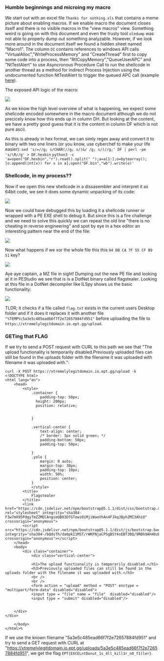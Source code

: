

### Humble beginnings and microing my macro
We start out with an excel file `Thanks for nothing.xls` that contains a meme picture about enabling macros.
If we enable macro the document closes itself and there is no visible macros in the "view macros" view.
Something weird is going on with this document and even the trusty tool `oledump` was not able to properly dump out something analyzable. However, if we look more around in the document itself we found a hidden sheet named "Macro1". The column `DI` contains references to windows API calls "VirtualAlloc","WriteProcessMemory" and "CreateThread" first to copy some code into a process, then "RtlCopyMemory","QueueUserAPC" and "NtTestAlert" to use Asyncronous Procedure Call to run the shellcode in another thread as a method for indirect Process Injection using the undocumented function NtTestAlert to trigger the queued APC call (example [here](https://cocomelonc.github.io/tutorial/2021/11/20/malware-injection-4.html)).

The exposed API logic of the macro:

![](screenshot1.png)

As we know the high level overview of what is happening, we expect some shellcode encoded somewhere in the macro document although we do not precicely know how this ends up in column DH. But looking at the content, we have a pretty good guess that it is the content in column DF which is not pure ascii.

As this is already in hex format, we can simly regex away and convert it to binary with two one liners (or you know, use cyberchef to make your life easier):
`sed 's/=//g; s/CHAR(//g; s/)&/ /g; s/)//g;' DF | perl -pe 's/\R//g' > DF.hexbin`
`python3 -c 'a=open("DF.hexbin","r").read().split(" ");a=a[1:];o=bytearray();[o.append(int(x)) for x in a];open("DF.bin","wb").write(o)'`

### Shellcode, in my process??

Now if we open this new shellcode in a dissasembler and interpret it as 64bit code, we see it does some dynamic unpacking of its code:

![](screenshot2.png)

Now we could have debugged this by loading it a shellcode runner or wrapped with a PE EXE shell to debug it.
But since this is a fire challenge and we need to solve this quickly we can repeat the old line "there is no cheating in reverse engineering" and spot by eye in a hex editor an interesting pattern near the end of the file:


![](screenshot3.png)

Now what happens if we xor the whole file this this `94 DB CA 7F 55 CF B9 51` key?

![](screenshot4.png)

Aye aye captain, a MZ file in sight! Dumping out the new PE file and looking at it in PEStudio we see that is is a DotNet binary called flagstealer. Looking at this file in a DotNet decompiler like ILSpy shows us the basic functionality:

![](screenshot5.png)

TLDR; it checks if a file called `flag.txt` exists in the current users Desktop folder and if it does it replaces it with another file `"%TEMP%\5a3e5c485ead66f7f2e72657884fd951"` before uploading the file to `https://xtremelylegitdomain.io.ept.gg/upload`.

### GETing that FLAG

If we try to send a POST request with CURL to this path we see that "The upload functionality is temporarily disabled.Previously uploaded files can still be found in the uploads folder with the filename it was uploaded with filename it was uploaded with.":
```
curl -X POST https://xtremelylegitdomain.io.ept.gg/upload -k
<!DOCTYPE html>
<html lang="en">
    <head>
        <style>
            .container {
                padding-top: 50px;
              height: 200px;
              position: relative;
              

            }
            
            .vertical-center {
                text-align: center;
                /* border: 3px solid green; */
                padding-bottom: 50px;
                padding-top: 50px;
              
            }
            .yolo {
                margin: 0 auto;
                margin-top: 30px;
                padding-top: 10px;
                width: 50%;
                position: center;
            }
            </style>
        <title>
            Flagstealer
        </title>
        <link href="https://cdn.jsdelivr.net/npm/bootstrap@5.1.1/dist/css/bootstrap.min.css" rel="stylesheet" integrity="sha384-F3w7mX95PdgyTmZZMECAngseQB83DfGTowi0iMjiWaeVhAn4FJkqJByhZMI3AhiU" crossorigin="anonymous">
        <script src="https://cdn.jsdelivr.net/npm/bootstrap@5.1.1/dist/js/bootstrap.bundle.min.js" integrity="sha384-/bQdsTh/da6pkI1MST/rWKFNjaCP5gBSY4sEBT38Q/9RBh9AH40zEOg7Hlq2THRZ" crossorigin="anonymous"></script>
    </head>
    <body>
        <div class="container">
            <div class="vertical-center">
        
            <h1>The upload functionality is temporarily disabled.</h1>
            <h3>Previously uploaded files can still be found in the uploads folder with the filename it was uploaded with.</h3>
            <br />
            <br />
            <form action = "upload" method = "POST" enctype = "multipart/form-data" disabled="disabled">
            <input type = "file" name = "file"  disabled="disabled"/>
            <input type = "submit" disabled="disabled"/>
        

    </div>
</div>

    </body>
</html>%          
```


If we use the known filename "5a3e5c485ead66f7f2e72657884fd951" and try to send a GET request with CURL  at "https://xtremelylegitdomain.io.ept.gg/uploads/5a3e5c485ead66f7f2e72657884fd951", we get the flag `EPT{EXCELntDonut_1s_4ll_kill3r_n0_f1ller}`.

